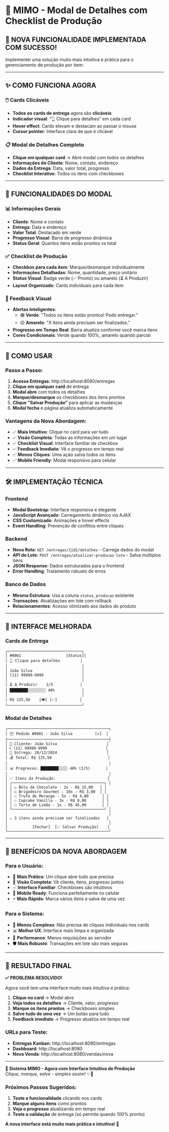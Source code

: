 # 🎯 MIMO - Modal de Detalhes com Checklist de Produção

## 🚀 **NOVA FUNCIONALIDADE IMPLEMENTADA COM SUCESSO!**

Implementei uma solução muito mais intuitiva e prática para o gerenciamento de produção por item:

---

## ✨ **COMO FUNCIONA AGORA**

### **🖱️ Cards Clicáveis**
- **Todos os cards de entrega** agora são **clicáveis**
- **Indicador visual**: "👆 Clique para detalhes" em cada card
- **Hover effect**: Cards elevam e destacam ao passar o mouse
- **Cursor pointer**: Interface clara de que é clicável

### **📋 Modal de Detalhes Completo**
- **Clique em qualquer card** → Abre modal com todos os detalhes
- **Informações do Cliente**: Nome, contato, endereço
- **Dados da Entrega**: Data, valor total, progresso
- **Checklist Interativo**: Todos os itens com checkboxes

---

## 🎯 **FUNCIONALIDADES DO MODAL**

### **📊 Informações Gerais**
- **Cliente**: Nome e contato
- **Entrega**: Data e endereço
- **Valor Total**: Destacado em verde
- **Progresso Visual**: Barra de progresso dinâmica
- **Status Geral**: Quantos itens estão prontos vs total

### **✅ Checklist de Produção**
- **Checkbox para cada item**: Marque/desmarque individualmente
- **Informações Detalhadas**: Nome, quantidade, preço unitário
- **Status Visual**: Badge verde (✅ Pronto) ou amarelo (⏳ A Produzir)
- **Layout Organizado**: Cards individuais para cada item

### **🎨 Feedback Visual**
- **Alertas Inteligentes**:
  - 🟢 **Verde**: "Todos os itens estão prontos! Pode entregar."
  - 🟡 **Amarelo**: "X itens ainda precisam ser finalizados."
- **Progresso em Tempo Real**: Barra atualiza conforme você marca itens
- **Cores Condicionais**: Verde quando 100%, amarelo quando parcial

---

## 🔧 **COMO USAR**

### **Passo a Passo:**
1. **Acesse Entregas**: http://localhost:8080/entregas
2. **Clique em qualquer card** de entrega
3. **Modal abre** com todos os detalhes
4. **Marque/desmarque** os checkboxes dos itens prontos
5. **Clique "Salvar Produção"** para aplicar as mudanças
6. **Modal fecha** e página atualiza automaticamente

### **Vantagens da Nova Abordagem:**
- ✅ **Mais Intuitivo**: Clique no card para ver tudo
- ✅ **Visão Completa**: Todas as informações em um lugar
- ✅ **Checklist Visual**: Interface familiar de checkbox
- ✅ **Feedback Imediato**: Vê o progresso em tempo real
- ✅ **Menos Cliques**: Uma ação salva todos os itens
- ✅ **Mobile Friendly**: Modal responsivo para celular

---

## 🛠️ **IMPLEMENTAÇÃO TÉCNICA**

### **Frontend**
- **Modal Bootstrap**: Interface responsiva e elegante
- **JavaScript Avançado**: Carregamento dinâmico via AJAX
- **CSS Customizado**: Animações e hover effects
- **Event Handling**: Prevenção de conflitos entre cliques

### **Backend**
- **Nova Rota**: `GET /entregas/{id}/detalhes` - Carrega dados do modal
- **API de Lote**: `POST /entregas/atualizar-producao-lote` - Salva múltiplos itens
- **JSON Response**: Dados estruturados para o frontend
- **Error Handling**: Tratamento robusto de erros

### **Banco de Dados**
- **Mesma Estrutura**: Usa a coluna `status_producao` existente
- **Transações**: Atualizações em lote com rollback
- **Relacionamentos**: Acesso otimizado aos dados do produto

---

## 🎨 **INTERFACE MELHORADA**

### **Cards de Entrega**
```
┌─────────────────────────────────┐
│ #0001                    [Status]│
│ 👆 Clique para detalhes         │
│                                 │
│ João Silva                      │
│ (11) 99999-9999                 │
│                                 │
│ ⏳ A Produzir    2/5            │
│ ████████░░░░░░░░ 40%            │
│                                 │
│ R$ 125,50    [👁️] [✅]          │
└─────────────────────────────────┘
```

### **Modal de Detalhes**
```
┌─────────────────────────────────────────────┐
│ 📦 Pedido #0001 - João Silva          [✕]  │
├─────────────────────────────────────────────┤
│ 👤 Cliente: João Silva                      │
│ 📞 (11) 99999-9999                          │
│ 📅 Entrega: 20/12/2024                      │
│ 💰 Total: R$ 125,50                         │
│                                             │
│ 📊 Progresso: ████████░░░░ 40% (2/5)       │
│                                             │
│ ✅ Itens da Produção:                       │
│ ┌─────────────────────────────────────────┐ │
│ │ ☑️ Bolo de Chocolate - 2x - R$ 25,00   │ │
│ │ ☑️ Brigadeiro Gourmet - 10x - R$ 3,00  │ │
│ │ ☐ Trufa de Morango - 5x - R$ 4,00      │ │
│ │ ☐ Cupcake Vanilla - 3x - R$ 8,00       │ │
│ │ ☐ Torta de Limão - 1x - R$ 45,00       │ │
│ └─────────────────────────────────────────┘ │
│                                             │
│ ⚠️ 3 itens ainda precisam ser finalizados   │
│                                             │
│           [Fechar]  [✅ Salvar Produção]    │
└─────────────────────────────────────────────┘
```

---

## 🌟 **BENEFÍCIOS DA NOVA ABORDAGEM**

### **Para o Usuário:**
- 🎯 **Mais Prático**: Um clique abre tudo que precisa
- 👀 **Visão Completa**: Vê cliente, itens, progresso juntos
- ✅ **Interface Familiar**: Checkboxes são intuitivos
- 📱 **Mobile Ready**: Funciona perfeitamente no celular
- ⚡ **Mais Rápido**: Marca vários itens e salva de uma vez

### **Para o Sistema:**
- 🔧 **Menos Complexo**: Não precisa de cliques individuais nos cards
- 📊 **Melhor UX**: Interface mais limpa e organizada
- 🚀 **Performance**: Menos requisições ao servidor
- 🛡️ **Mais Robusto**: Transações em lote são mais seguras

---

## 🎉 **RESULTADO FINAL**

**✅ PROBLEMA RESOLVIDO!**

Agora você tem uma interface muito mais intuitiva e prática:

1. **Clique no card** → Modal abre
2. **Veja todos os detalhes** → Cliente, valor, progresso
3. **Marque os itens prontos** → Checkboxes simples
4. **Salve tudo de uma vez** → Um botão para tudo
5. **Feedback imediato** → Progresso atualiza em tempo real

### **URLs para Teste:**
- **Entregas Kanban**: http://localhost:8080/entregas
- **Dashboard**: http://localhost:8080
- **Nova Venda**: http://localhost:8080/vendas/nova

---

**🍓 Sistema MIMO - Agora com Interface Intuitiva de Produção**  
*Clique, marque, salve - simples assim!* ✨🎯

### **Próximos Passos Sugeridos:**
1. **Teste a funcionalidade** clicando nos cards
2. **Marque alguns itens** como prontos
3. **Veja o progresso** atualizando em tempo real
4. **Teste a validação** de entrega (só permite quando 100% pronto)

**A nova interface está muito mais prática e intuitiva! 🚀**
